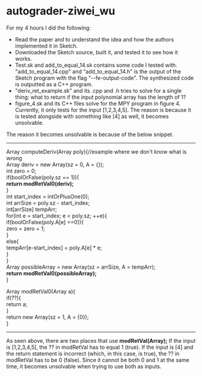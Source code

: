 # autograder-ziwei_wu

For my 4 hours I did the following:
- Read the paper and to understand the idea and how the authors implemented it in Sketch.
- Downloaded the Sketch source, built it, and tested it to see how it works.
- Test.sk and add_to_equal_14.sk contains some code I tested with. "add_to_equal_14.cpp" and "add_to_equal_14.h" is the output of the Sketch program with the flag "--fe-output-code". The synthesized code is outputted as a C++ program.
- "deriv_ret_example.sk" and its .cpp and .h tries to solve for a single thing: what to return if the input polynomial array has the length of 1?
- figure_4.sk and its C++ files solve for the MPY program in figure 4. Currently, it only tests for the input [1,2,3,4,5]. The reason is because it is tested alongside with something like [4] as well, it becomes unsolvable.

The reason it becomes unsolvable is because of the below snippet.

----------------
Array computeDeriv(Array poly){//example where we don't know what is wrong  
    Array deriv = new Array(sz = 0, A = {});  
    int zero = 0;  
    if(boolOrFalse(poly.sz == 1)){  
        **return modRetVal0(deriv);**  
    }  
    int start_index = intOrPlusOne(0);  
    int arrSize = poly.sz - start_index;  
    int[arrSize] tempArr;  
    for(int e = start_index; e < poly.sz; ++e){  
        if(boolOrFalse(poly.A[e] ==0)){  
            zero = zero + 1;  
        }  
        else{  
            tempArr[e-start_index] = poly.A[e] * e;  
        }  
    }  
    Array possibleArray = new Array(sz = arrSize, A = tempArr);  
    **return modRetVal0(possibleArray);**  
}  
  
Array modRetVal0(Array a){  
    if(??){  
        return a;  
    }  
    return new Array(sz = 1, A = {0});  
}  

---------------------------------------
As seen above, there are two places that use **modRetVal(Array);**
If the input is [1,2,3,4,5], the ?? in modRetVal has to equal 1 (true). If the input is [4] and the return statement is incorrect (which, in this case, is true), the ?? in modRetVal has to be 0 (false). Since it cannot be both 0 and 1 at the same time, it becomes unsolvable when trying to use both as inputs.
